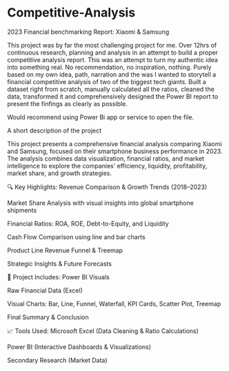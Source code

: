# Competitive-Analysis
2023 Financial benchmarking Report: Xiaomi &amp; Samsung

This project was by far the most challenging project for me.
Over 12hrs of continuous research, planning and analysis in an attempt to build a proper competitive analysis report.
This was an attempt to turn my authentic idea into something real. No recommendation, no inspiration, nothing. Purely based on my own idea, path, narration and the was I wanted to storytell a financial competitive analysis of two of the biggest tech giants. 
Built a dataset right from scratch, manually calculated all the ratios, cleaned the data, transformed it and comprehensively designed the Power BI report to present the finfings as clearly as possible.

 Would  recommend using Power Bi app or service to open the file.


A short description of the project



This project presents a comprehensive financial analysis comparing Xiaomi and Samsung, focused on their smartphone business performance in 2023. The analysis combines data visualization, financial ratios, and market intelligence to explore the companies’ efficiency, liquidity, profitability, market share, and growth strategies.

🔍 Key Highlights:
Revenue Comparison & Growth Trends (2018–2023)

Market Share Analysis with visual insights into global smartphone shipments

Financial Ratios: ROA, ROE, Debt-to-Equity, and Liquidity

Cash Flow Comparison using line and bar charts

Product Line Revenue Funnel & Treemap

Strategic Insights & Future Forecasts

📁 Project Includes:
Power BI Visuals

Raw Financial Data (Excel)

Visual Charts: Bar, Line, Funnel, Waterfall, KPI Cards, Scatter Plot, Treemap

Final Summary & Conclusion

📈 Tools Used:
Microsoft Excel (Data Cleaning & Ratio Calculations)

Power BI (Interactive Dashboards & Visualizations)

Secondary Research (Market Data)
